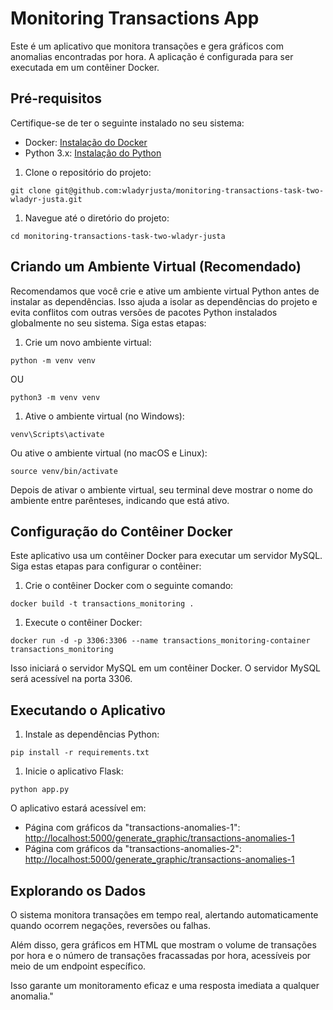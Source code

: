 <h1>Monitoring Transactions App</h1>

<p>Este é um aplicativo que monitora transações e gera gráficos com anomalias encontradas por hora. A aplicação é configurada para ser executada em um contêiner Docker.</p>

<h2>Pré-requisitos</h2>

<p>Certifique-se de ter o seguinte instalado no seu sistema:</p>
<ul>
    <li>Docker: <a href="https://docs.docker.com/get-docker/">Instalação do Docker</a></li>
    <li>Python 3.x: <a href="https://www.python.org/downloads/">Instalação do Python</a></li>
</ul>

<ol>
    <li>Clone o repositório do projeto:</li>
</ol>

<pre><code>git clone git@github.com:wladyrjusta/monitoring-transactions-task-two-wladyr-justa.git</code></pre>

<ol>
    <li>Navegue até o diretório do projeto:</li>
</ol>

<pre><code>cd monitoring-transactions-task-two-wladyr-justa</code></pre>

<h2>Criando um Ambiente Virtual (Recomendado)</h2>

<p>Recomendamos que você crie e ative um ambiente virtual Python antes de instalar as dependências. Isso ajuda a isolar as dependências do projeto e evita conflitos com outras versões de pacotes Python instalados globalmente no seu sistema. Siga estas etapas:</p>

<ol>
    <li>Crie um novo ambiente virtual:</li>
</ol>

<pre><code>python -m venv venv</code></pre>

<p>OU</p>

<pre><code>python3 -m venv venv</code></pre>

<ol>
    <li>Ative o ambiente virtual (no Windows):</li>
</ol>

<pre><code>venv\Scripts\activate</code></pre>

<p>Ou ative o ambiente virtual (no macOS e Linux):</p>

<pre><code>source venv/bin/activate</code></pre>

<p>Depois de ativar o ambiente virtual, seu terminal deve mostrar o nome do ambiente entre parênteses, indicando que está ativo.</p>

<h2>Configuração do Contêiner Docker</h2>

<p>Este aplicativo usa um contêiner Docker para executar um servidor MySQL. Siga estas etapas para configurar o contêiner:</p>

<ol>
    <li>Crie o contêiner Docker com o seguinte comando:</li>
</ol>

<pre><code>docker build -t transactions_monitoring .</code></pre>

<ol>
    <li>Execute o contêiner Docker:</li>
</ol>

<pre><code>docker run -d -p 3306:3306 --name transactions_monitoring-container transactions_monitoring</code></pre>

<p>Isso iniciará o servidor MySQL em um contêiner Docker. O servidor MySQL será acessível na porta 3306.</p>

<h2>Executando o Aplicativo</h2>

<ol>
    <li>Instale as dependências Python:</li>
</ol>

<pre><code>pip install -r requirements.txt</code></pre>

<ol>
    <li>Inicie o aplicativo Flask:</li>
</ol>

<pre><code>python app.py</code></pre>

<p>O aplicativo estará acessível em:</p>

<ul>
    <li>Página com gráficos da "transactions-anomalies-1": <a href="http://localhost:5000/generate_graphic/transactions-anomalies-1">http://localhost:5000/generate_graphic/transactions-anomalies-1</a></li>
    <li>Página com gráficos da "transactions-anomalies-2": <a href="http://localhost:5000/generate_graphic/transactions-anomalies-2">http://localhost:5000/generate_graphic/transactions-anomalies-1</a></li>
</ul>

<h2>Explorando os Dados</h2>

<p>O sistema monitora transações em tempo real, alertando automaticamente quando ocorrem negações, reversões ou falhas.</p>

<p>Além disso, gera gráficos em HTML que mostram o volume de transações por hora e o número de transações fracassadas por hora, acessíveis por meio de um endpoint específico.</p>

<p>Isso garante um monitoramento eficaz e uma resposta imediata a qualquer anomalia."</p>

</body>
</html>
